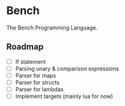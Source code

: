 # Bench

The Bench Programming Language.

## Roadmap

- [ ] If statement
- [ ] Parsing unary & comparison expressions
- [ ] Parser for maps
- [ ] Parser for structs
- [ ] Parser for lambdas
- [ ] Implement targets (mainly lua for now)
